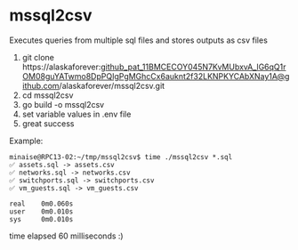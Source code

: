 # mssql2csv
Executes queries from multiple sql files and stores outputs as csv files

1. git clone https://alaskaforever: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@github.com/alaskaforever/mssql2csv.git
2. cd mssql2csv
3. go build -o mssql2csv
4. set variable values in .env file
5. great success

Example:

```
minaise@RPC13-02:~/tmp/mssql2csv$ time ./mssql2csv *.sql
✅ assets.sql -> assets.csv
✅ networks.sql -> networks.csv
✅ switchports.sql -> switchports.csv
✅ vm_guests.sql -> vm_guests.csv

real    0m0.060s
user    0m0.010s
sys     0m0.010s
```

time elapsed 60 milliseconds :)

